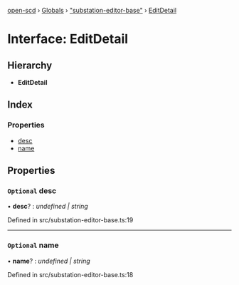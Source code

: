 [open-scd](../README.md) › [Globals](../globals.md) › ["substation-editor-base"](../modules/_substation_editor_base_.md) › [EditDetail](_substation_editor_base_.editdetail.md)

# Interface: EditDetail

## Hierarchy

* **EditDetail**

## Index

### Properties

* [desc](_substation_editor_base_.editdetail.md#optional-desc)
* [name](_substation_editor_base_.editdetail.md#optional-name)

## Properties

### `Optional` desc

• **desc**? : *undefined | string*

Defined in src/substation-editor-base.ts:19

___

### `Optional` name

• **name**? : *undefined | string*

Defined in src/substation-editor-base.ts:18
